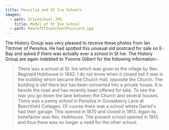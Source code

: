 ```yaml
---
title: Pensilva and St Ive Schools
images:
  - path: StIveSchool.JPG
    title: Model of St Ive School
  - path: RearofStIveSchoolPostcard.jpg
---
```


The History Group was very pleased to receive these photos from Ian Titchner of Pensilva. He had spotted this unusual old postcard for sale on E-Bay and asked if there was actually ever a school in St Ive. The History Group are again indebted to Yvonne Gilbert for the following information:-

> There was a school at St. Ive which was given to the village by Rev. Reginald Hobhouse in 1842. I do not know when it closed but it was in the building which became the Church Hall, opposite the Church. The building is still there but has been converted into a private house. It is beside the road and has recently been offered for sale. To see the rear you go down the lane between the Church and several houses. There was a penny school in Pensilva in Gooseberry Lane at Beechfield Cottages. Of course there was a school where Daniel's had their garage. This opened in 1870 and closed in 1913. Again its benefactor was Rev. Hobhouse. The present school opened in 1913 and thus there was no longer a need for the other school.
